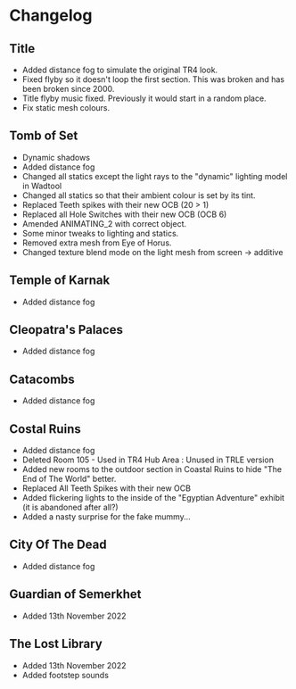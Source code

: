 # Changelog

## Title

* Added distance fog to simulate the original TR4 look.
* Fixed flyby so it doesn't loop the first section. This was broken and has been broken since 2000.
* Title flyby music fixed. Previously it would start in a random place.
* Fix static mesh colours.

## Tomb of Set

* Dynamic shadows
* Added distance fog
* Changed all statics except the light rays to the "dynamic" lighting model in Wadtool
* Changed all statics so that their ambient colour is set by its tint.
* Replaced Teeth spikes with their new OCB (20 > 1)
* Replaced all Hole Switches with their new OCB (OCB 6)
* Amended ANIMATING_2 with correct object.
* Some minor tweaks to lighting and statics.
* Removed extra mesh from Eye of Horus.
* Changed texture blend mode on the light mesh from screen -> additive


## Temple of Karnak
* Added distance fog

## Cleopatra's Palaces
* Added distance fog
## Catacombs
* Added distance fog
## Costal Ruins
* Added distance fog
* Deleted Room 105 - Used in TR4 Hub Area : Unused in TRLE version
* Added new rooms to the outdoor section in Coastal Ruins to hide "The End of The World" better.
* Replaced All Teeth Spikes with their new OCB
* Added flickering lights to the inside of the "Egyptian Adventure" exhibit (it is abandoned after all?)
* Added a nasty surprise for the fake mummy...
## City Of The Dead
* Added distance fog

## Guardian of Semerkhet
* Added 13th November 2022

## The Lost Library
* Added 13th November 2022
* Added footstep sounds 